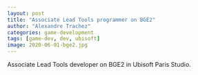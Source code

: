 ```yaml
---
layout: post
title: "Associate Lead Tools programmer on BGE2"
author: "Alexandre Trachez"
categories: game-development
tags: [game-dev, dev, ubisoft]
image: 2020-06-01-bge2.jpg
---
```


Associate Lead Tools developer on BGE2 in Ubisoft Paris Studio.